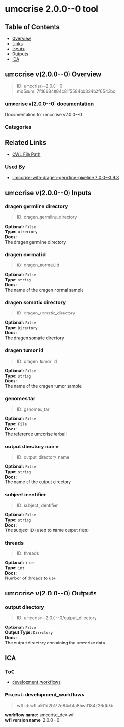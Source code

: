 
umccrise 2.0.0--0 tool
======================

## Table of Contents
  
- [Overview](#umccrise-v200--0-overview)  
- [Links](#related-links)  
- [Inputs](#umccrise-v200--0-inputs)  
- [Outputs](#umccrise-v200--0-outputs)  
- [ICA](#ica)  


## umccrise v(2.0.0--0) Overview



  
> ID: umccrise--2.0.0--0  
> md5sum: 7fd6684884c81f5584bb324b2f6543bc

### umccrise v(2.0.0--0) documentation
  
Documentation for umccrise v2.0.0--0

### Categories
  


## Related Links
  
- [CWL File Path](../../../../../../tools/umccrise/2.0.0--0/umccrise__2.0.0--0.cwl)  


### Used By
  
- [umccrise-with-dragen-germline-pipeline 2.0.0--3.9.3](../../../workflows/umccrise-with-dragen-germline-pipeline/2.0.0--3.9.3/umccrise-with-dragen-germline-pipeline__2.0.0--3.9.3.md)  

  


## umccrise v(2.0.0--0) Inputs

### dragen germline directory



  
> ID: dragen_germline_directory
  
**Optional:** `False`  
**Type:** `Directory`  
**Docs:**  
The dragen germline directory


### dragen normal id



  
> ID: dragen_normal_id
  
**Optional:** `False`  
**Type:** `string`  
**Docs:**  
The name of the dragen normal sample


### dragen somatic directory



  
> ID: dragen_somatic_directory
  
**Optional:** `False`  
**Type:** `Directory`  
**Docs:**  
The dragen somatic directory


### dragen tumor id



  
> ID: dragen_tumor_id
  
**Optional:** `False`  
**Type:** `string`  
**Docs:**  
The name of the dragen tumor sample


### genomes tar



  
> ID: genomes_tar
  
**Optional:** `False`  
**Type:** `File`  
**Docs:**  
The reference umccrise tarball


### output directory name



  
> ID: output_directory_name
  
**Optional:** `False`  
**Type:** `string`  
**Docs:**  
The name of the output directory


### subject identifier



  
> ID: subject_identifier
  
**Optional:** `False`  
**Type:** `string`  
**Docs:**  
The subject ID (used to name output files)


### threads



  
> ID: threads
  
**Optional:** `True`  
**Type:** `int`  
**Docs:**  
Number of threads to use

  


## umccrise v(2.0.0--0) Outputs

### output directory



  
> ID: umccrise--2.0.0--0/output_directory  

  
**Optional:** `False`  
**Output Type:** `Directory`  
**Docs:**  
The output directory containing the umccrise data
  

  


## ICA

### ToC
  
- [development_workflows](#project-development_workflows)  


### Project: development_workflows


> wfl id: wfl.af61d2b172e84cbfa85eaf184226db8b  

  
**workflow name:** umccrise_dev-wf  
**wfl version name:** 2.0.0--0  

  

